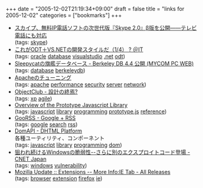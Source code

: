 +++
date = "2005-12-02T21:19:34+09:00"
draft = false
title = "links for 2005-12-02"
categories = ["bookmarks"]
+++

<ul>
	<li>
		<div><a href="http://ascii24.com/news/i/soft/article/2005/12/01/659344-000.html">スカイプ、無料IP電話ソフトの次世代版『Skype 2.0』β版を公開――テレビ電話にも対応</a></div>
		<div>(tags: <a href="http://del.icio.us/nobu666/skype">skype</a>)</div>
	</li>
	<li>
		<div><a href="http://www.atmarkit.co.jp/fdb/rensai/ora_dotnet02/ora_dotnet02_1.html">これがODT＋VS.NETの開発スタイルだ（1/4） ? ＠IT</a></div>
		<div>(tags: <a href="http://del.icio.us/nobu666/oracle">oracle</a> <a href="http://del.icio.us/nobu666/database">database</a> <a href="http://del.icio.us/nobu666/visualstudio">visualstudio</a> <a href="http://del.icio.us/nobu666/.net">.net</a> <a href="http://del.icio.us/nobu666/odt">odt</a>)</div>
	</li>
	<li>
		<div><a href="http://pcweb.mycom.co.jp/news/2005/12/01/025.html">Sleepycatの旗艦データベース - Berkeley DB 4.4 公開 (MYCOM PC WEB)</a></div>
		<div>(tags: <a href="http://del.icio.us/nobu666/database">database</a> <a href="http://del.icio.us/nobu666/berkeleydb">berkeleydb</a>)</div>
	</li>
	<li>
		<div><a href="http://tech.bayashi.net/svr/doc/apache/tune.html">Apacheのチューニング</a></div>
		<div>(tags: <a href="http://del.icio.us/nobu666/apache">apache</a> <a href="http://del.icio.us/nobu666/performance">performance</a> <a href="http://del.icio.us/nobu666/security">security</a> <a href="http://del.icio.us/nobu666/server">server</a> <a href="http://del.icio.us/nobu666/network">network</a>)</div>
	</li>
	<li>
		<div><a href="http://www.objectclub.jp/community/XP-jp/xp_relate/isdesigndead">ObjectClub - 設計の終焉?</a></div>
		<div>(tags: <a href="http://del.icio.us/nobu666/xp">xp</a> <a href="http://del.icio.us/nobu666/agile">agile</a>)</div>
	</li>
	<li>
		<div><a href="http://blogs.ebusiness-apps.com/jordan/pages/Prototype%20Library%20Info.htm">Overview of the Prototype Javascript Library</a></div>
		<div>(tags: <a href="http://del.icio.us/nobu666/javascript">javascript</a> <a href="http://del.icio.us/nobu666/library">library</a> <a href="http://del.icio.us/nobu666/programming">programming</a> <a href="http://del.icio.us/nobu666/prototype.js">prototype.js</a> <a href="http://del.icio.us/nobu666/reference">reference</a>)</div>
	</li>
	<li>
		<div><a href="http://www.upcome.com/goorss/">GooRSS - Google + RSS</a></div>
		<div>(tags: <a href="http://del.icio.us/nobu666/google">google</a> <a href="http://del.icio.us/nobu666/search">search</a> <a href="http://del.icio.us/nobu666/rss">rss</a>)</div>
	</li>
	<li>
		<div><a href="http://www.domapi.com/">DomAPI - DHTML Platform</a></div>
		<div>各種ユーティリティ、コンポーネント</div>
		<div>(tags: <a href="http://del.icio.us/nobu666/javascript">javascript</a> <a href="http://del.icio.us/nobu666/library">library</a> <a href="http://del.icio.us/nobu666/programming">programming</a> <a href="http://del.icio.us/nobu666/dom">dom</a>)</div>
	</li>
	<li>
		<div><a href="http://japan.cnet.com/news/sec/story/0,2000050480,20092049,00.htm?ref=rss">狙われ続けるWindowsの脆弱性--さらに別のエクスプロイトコード登場 - CNET Japan</a></div>
		<div>(tags: <a href="http://del.icio.us/nobu666/windows">windows</a> <a href="http://del.icio.us/nobu666/vulnerability">vulnerability</a>)</div>
	</li>
	<li>
		<div><a href="https://addons.mozilla.org/extensions/moreinfo.php?application=firefox&id=1419">Mozilla Update :: Extensions -- More Info:IE Tab - All Releases</a></div>
		<div>(tags: <a href="http://del.icio.us/nobu666/browser">browser</a> <a href="http://del.icio.us/nobu666/extension">extension</a> <a href="http://del.icio.us/nobu666/firefox">firefox</a> <a href="http://del.icio.us/nobu666/ie">ie</a>)</div>
	</li>
</ul>
